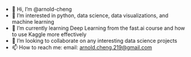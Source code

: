 - 👋 Hi, I’m @arnold-cheng
- 👀 I’m interested in python, data science, data visualizations, and machine learning
- 🌱 I’m currently learning Deep Learning from the fast.ai course and how to use Kaggle more effectively
- 💞️ I’m looking to collaborate on any interesting data science projects
- 📫 How to reach me: email: arnold.cheng.219@gmail.com

<!---
arnold-cheng/arnold-cheng is a ✨ special ✨ repository because its `README.md` (this file) appears on your GitHub profile.
You can click the Preview link to take a look at your changes.
--->
